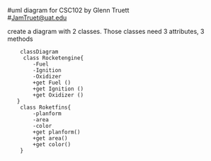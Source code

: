 #uml diagram for CSC102 by Glenn Truett<br>
#JamTruet@uat.edu

create a diagram with 2 classes. Those classes need 3 attributes, 3 methods

```mermaid
    classDiagram
     class Rocketengine{
        -Fuel
        -Ignition 
        -Oxidizer 
        +get Fuel () 
        +get Ignition () 
        +get Oxidizer () 
   }
    class Roketfins{
        -planform
        -area
        -color
        +get planform()
        +get area()
        +get color()
    }
```


    

    
    